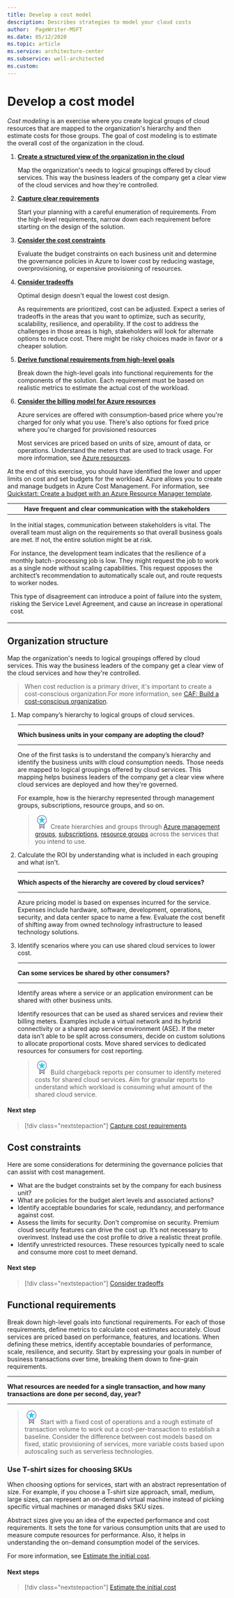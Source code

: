 ```yaml
---
title: Develop a cost model
description: Describes strategies to model your cloud costs
author:  PageWriter-MSFT
ms.date: 05/12/2020
ms.topic: article
ms.service: architecture-center
ms.subservice: well-architected
ms.custom: 
---
```


# Develop a cost model
_Cost modeling_ is an exercise where you create logical groups of cloud resources that are mapped to the organization's hierarchy and then estimate costs for those groups. The goal of cost modeling is to estimate the overall cost of the organization in the cloud. 

1.  [**Create a structured view of the organization in the cloud**](#organization-structure)
    
    Map the organization's needs to logical groupings offered by cloud services. This way the business leaders of the company get a clear view of the cloud services and how they're controlled.
2.  [**Capture clear requirements**](design-capture-requirements.md)
    
    Start your planning with a careful enumeration of requirements. From the high-level requirements, narrow down each requirement before starting on the design of the solution. 

3.	[**Consider the cost constraints**](#cost-constraints)

    Evaluate the budget constraints on each business unit and determine the governance policies in Azure to lower cost by reducing wastage, overprovisioning, or expensive provisioning of resources.

4.	[**Consider tradeoffs**](tradeoffs.md)
    
    Optimal design doesn't equal the lowest cost design.
    
    As requirements are prioritized, cost can be adjusted. Expect a series of tradeoffs in the areas that you want to optimize, such as security, scalability, resilience, and operability. If the cost to address the challenges in those areas is high, stakeholders will look for alternate options to reduce cost. There might be risky choices made in favor or a cheaper solution.

5. [**Derive functional requirements from high-level goals**](#functional-requirements)

    Break down the high-level goals into functional requirements for the components of the solution. Each requirement must be based on realistic metrics to estimate the actual cost of the workload.

6. [**Consider the billing model for Azure resources**](design-price.md)

    Azure services are offered with consumption-based price where you're charged for only what you use. There's also options for fixed price where you're charged for provisioned resources

    Most services are priced based on units of size, amount of data, or operations. Understand the meters that are used to track usage. For more information, see [Azure resources](design-resources.md).

At the end of this exercise, you should have identified the lower and upper limits on cost and set budgets for the workload. Azure allows you to create and manage budgets in Azure Cost Management. For information, see [Quickstart: Create a budget with an Azure Resource Manager template](/azure/cost-management-billing/costs/quick-create-budget-template?tabs=CLI).


|Have frequent and clear communication with the stakeholders|
|---|
|<p>In the initial stages, communication between stakeholders is vital. The overall team must  align on the requirements so that overall business goals are met. If not, the entire solution might be at risk. </p><p>For instance, the development team indicates that the resilience of a monthly batch-processing job is low. They might request the job to work as a single node without scaling capabilities. This request opposes the architect’s recommendation to automatically scale out, and route requests to worker nodes. </p><p>This type of disagreement can introduce a point of failure into the system, risking the Service Level Agreement, and cause an increase in operational cost.</p>


## Organization structure
Map the organization's needs to logical groupings offered by cloud services. This way the business leaders of the company get a clear view of the cloud services and how they're controlled.

> When cost reduction is a primary driver, it's important to create a cost-conscious organization.For more information, see [CAF: Build a cost-conscious organization](/azure/cloud-adoption-framework/organize/cost-conscious-organization).

1. Map company’s hierarchy to logical groups of cloud services.

    *** 
    **Which business units in your company are adopting the cloud?**  
    ***

    One of the first tasks is to understand the company’s hierarchy and identify the business units with cloud consumption needs. Those needs are mapped to logical groupings offered by cloud services. This mapping helps business leaders of the company get a clear view where cloud services are deployed and how they're governed. 
    
    For example, how is the hierarchy represented through management groups, subscriptions, resource groups, and so on. 
    
    > ![Task](../../_images/i-best-practices.png) Create hierarchies and groups through [Azure management groups](/azure/governance/management-groups/), [subscriptions](/azure/cost-management-billing/manage/create-subscription), [resource groups](/azure/azure-resource-manager/management/manage-resource-groups-portal#what-is-a-resource-group) across the services that you intend to use.

2. Calculate the ROI by understanding what is included in each grouping and what isn't.

    *** 
    **Which aspects of the hierarchy are covered by cloud services?**  
    ***

    Azure pricing model is based on expenses incurred for the service. Expenses include hardware, software, development, operations, security, and data center space to name a few. Evaluate the cost benefit of shifting away from owned technology infrastructure to leased technology solutions.

3. Identify scenarios where you can use shared cloud services to lower cost. 

    *** 
    **Can some services be shared by other consumers?**
    *** 

    Identify areas where a service or an application environment can be shared with other business units. 

    Identify resources that can be used as shared services and review their billing meters. Examples include a virtual network and its hybrid connectivity or a shared app service environment (ASE). If the meter data isn't able to be split across consumers, decide on custom solutions to allocate proportional costs. Move shared services to dedicated resources for consumers for cost reporting. 

    > ![Task](../../_images/i-best-practices.png)  Build chargeback reports per consumer to identify metered costs for shared cloud services. Aim for granular reports to understand which workload is consuming what amount of the shared cloud service. 

#### Next step
> [!div class="nextstepaction"]
> [Capture cost requirements](./design-capture-requirements.md)

## Cost constraints

Here are some considerations for determining the governance policies that can assist with cost management. 

-	What are the budget constraints set by the company for each business unit?
-	What are policies for the budget alert levels and associated actions?
-	Identify acceptable boundaries for scale, redundancy, and performance against cost. 
-	Assess the limits for security. Don't compromise on security. Premium cloud security features can drive the cost up. It’s not necessary to overinvest. Instead use the cost profile to drive a realistic threat profile. 
-	Identify unrestricted resources. These resources typically need to scale and consume more cost to meet demand.

#### Next step
> [!div class="nextstepaction"]
> [Consider tradeoffs](./tradeoffs.md)

## Functional requirements

Break down high-level goals into functional requirements. For each of those requirements, define metrics to calculate cost estimates accurately. Cloud services are priced based on performance, features, and locations. When defining these metrics, identify acceptable boundaries of performance, scale, resilience, and security. Start by expressing your goals in number of business transactions over time, breaking them down to fine-grain requirements.

*** 
**What resources are needed for a single transaction, and how many transactions are done per second, day, year?** 
*** 


> ![Task](../../_images/i-best-practices.png) Start with a fixed cost of operations and a rough estimate of transaction volume to work out a cost-per-transaction to establish a baseline. Consider the difference between cost models based on fixed, static provisioning of services, more variable costs based upon autoscaling such as serverless technologies. 

### Use T-shirt sizes for choosing SKUs
When choosing options for services, start with an abstract representation of size. For example, if you choose a T-shirt size approach, small, medium, large sizes, can represent an on-demand virtual machine instead of picking specific virtual machines or managed disks SKU sizes. 

Abstract sizes give you an idea of the expected performance and cost requirements. It sets the tone for various consumption units that are used to measure compute resources for performance. Also, it helps in understanding the on-demand consumption model of the services. 

For more information, see [Estimate the initial cost](./design-initial-estimate.md).

#### Next steps

> [!div class="nextstepaction"]
> [Estimate the initial cost](./design-initial-estimate.md)